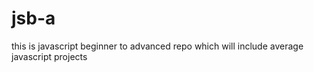 # jsb-a
this is javascript beginner to advanced repo which will include average javascript projects
